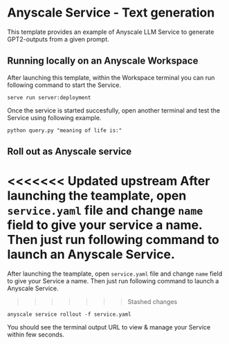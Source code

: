 # Anyscale Service - Text generation

This template provides an example of Anyscale LLM Service to generate GPT2-outputs from a given prompt.

## Running locally on an Anyscale Workspace

After launching this template, within the Workspace terminal you can run following command to start the Service.

`serve run server:deployment`

Once the service is started succesfully, open another terminal and test the Service using following example.

`python query.py "meaning of life is:"`

## Roll out as Anyscale service

<<<<<<< Updated upstream
After launching the teamplate, open `service.yaml` file and change `name` field to give your service a name. Then just run following command to launch an Anyscale Service.
=======
After launching the teamplate, open `service.yaml` file and change `name` field to give your Service a name. Then just run following command to launch a Anyscale Service.
>>>>>>> Stashed changes

`anyscale service rollout -f service.yaml`

You should see the terminal output URL to view & manage your Service within few seconds. 
